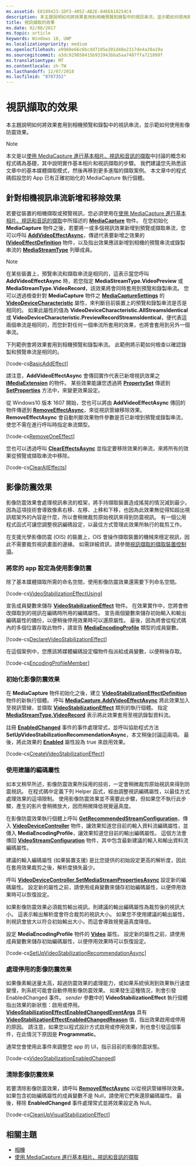 ```yaml
---
ms.assetid: E0189423-1DF3-4052-AB2E-846EA18254C4
description: 本主題說明如何將效果套用到相機預覽和錄製中的視訊串流，並示範如何使用影像防震效果。
title: 視訊擷取的效果
ms.date: 02/08/2017
ms.topic: article
keywords: Windows 10, UWP
ms.localizationpriority: medium
ms.openlocfilehash: e9960e66c6bcdd7105e201d48e2317de4a39a19a
ms.sourcegitcommit: a3dc929858415b933943bba5aa7487ffa721899f
ms.translationtype: MT
ms.contentlocale: zh-TW
ms.lasthandoff: 12/07/2018
ms.locfileid: "8787352"
---
```

# <a name="effects-for-video-capture"></a>視訊擷取的效果


本主題說明如何將效果套用到相機預覽和錄製中的視訊串流，並示範如何使用影像防震效果。

> [!NOTE] 
> 本文是以[使用 MediaCapture 進行基本相片、視訊和音訊的擷取](basic-photo-video-and-audio-capture-with-MediaCapture.md)中討論的概念和程式碼為基礎，其中說明實作基本相片和視訊擷取的步驟。 我們建議您先熟悉該文章中的基本媒體擷取模式，然後再移到更多進階的擷取案例。 本文章中的程式碼假設您的 App 已有正確初始化的 MediaCapture 執行個體。

## <a name="adding-and-removing-effects-from-the-camera-video-stream"></a>針對相機視訊串流新增和移除效果
若要從裝置的相機擷取或預覽視訊，您必須使用在[使用 MediaCapture 進行基本相片、視訊和音訊的擷取](basic-photo-video-and-audio-capture-with-MediaCapture.md)中所描述的 [**MediaCapture**](https://msdn.microsoft.com/library/windows/apps/Windows.Media.Capture.MediaCapture) 物件。 在您初始化 **MediaCapture** 物件之後，若要將一或多個視訊效果新增到預覽或擷取串流，您可以呼叫 [**AddVideoEffectAsync**](https://msdn.microsoft.com/library/windows/apps/dn878035)，傳遞代表要新增之效果的 [**IVideoEffectDefinition**](https://msdn.microsoft.com/library/windows/apps/Windows.Media.Effects.IVideoEffectDefinition) 物件，以及指出效果應該新增到相機的預覽串流或錄製串流的 [**MediaStreamType**](https://msdn.microsoft.com/library/windows/apps/Windows.Media.Capture.MediaStreamType) 列舉成員。

> [!NOTE]
> 在某些裝置上，預覽串流和擷取串流是相同的，這表示當您呼叫 **AddVideoEffectAsync** 時，若您指定 **MediaStreamType.VideoPreview** 或 **MediaStreamType.VideoRecord**，該效果將會同時套用到預覽和錄製串流。 您可以透過檢查針對 **MediaCapture** 物件之 [**MediaCaptureSettings**](https://msdn.microsoft.com/library/windows/apps/Windows.Media.Capture.MediaCapture.MediaCaptureSettings) 的 [**VideoDeviceCharacteristic**](https://msdn.microsoft.com/library/windows/apps/Windows.Media.Capture.MediaCaptureSettings.VideoDeviceCharacteristic) 屬性，來判斷目前裝置上的預覽和錄製串流是否是相同的。 如果此屬性的值為 **VideoDeviceCharacteristic.AllStreamsIdentical** 或 **VideoDeviceCharacteristic.PreviewRecordStreamsIdentical**，便代表這兩個串流是相同的，而您針對任何一個串流所套用的效果，也將會套用到另外一個串流。

下列範例會將效果套用到相機預覽和錄製串流。 此範例將示範如何檢查以確認錄製和預覽串流是相同的。

[!code-cs[BasicAddEffect](./code/SimpleCameraPreview_Win10/cs/MainPage.Effects.xaml.cs#SnippetBasicAddEffect)]

請注意，**AddVideoEffectAsync** 會傳回實作代表已新增視訊效果之 [**IMediaExtension**](https://msdn.microsoft.com/library/windows/apps/Windows.Media.IMediaExtension) 的物件。 某些效果能讓您透過將 [**PropertySet**](https://msdn.microsoft.com/library/windows/apps/Windows.Foundation.Collections.PropertySet) 傳遞到 [**SetProperties**](https://msdn.microsoft.com/library/windows/apps/br240986) 方法中，來變更效果設定。

從 Windows10 版本 1607 開始，您也可以將由 **AddVideoEffectAsync** 傳回的物件傳遞到 [**RemoveEffectAsync**](https://msdn.microsoft.com/library/windows/apps/mt667957)，來從視訊管線移除效果。 **RemoveEffectAsync** 會自動判斷效果物件參數是否已新增到預覽或錄製串流，使您不需在進行呼叫時指定串流類型。

[!code-cs[RemoveOneEffect](./code/SimpleCameraPreview_Win10/cs/MainPage.Effects.xaml.cs#SnippetRemoveOneEffect)]

您也可以透過呼叫 [**ClearEffectsAsync**](https://msdn.microsoft.com/library/windows/apps/br226592) 並指定要移除效果的串流，來將所有的效果從預覽或擷取串流中移除。

[!code-cs[ClearAllEffects](./code/SimpleCameraPreview_Win10/cs/MainPage.Effects.xaml.cs#SnippetClearAllEffects)]

## <a name="video-stabilization-effect"></a>影像防震效果

影像防震效果會處理視訊串流的框架，將手持擷取裝置造成搖晃的情況減到最少。 因為這項技術會導致像素右移、左移、上移和下移，也因為此效果無從得知超出視訊框架外的內容是什麼，所以會稍微裁剪原始視訊來得到防震視訊。 有一個公用程式函式可讓您調整視訊編碼設定，以最佳方式管理此效果所執行的裁剪工作。

在支援光學影像防震 (OIS) 的裝置上，OIS 會操作擷取裝置的機械來穩定視訊，因此不需要裁剪視訊畫面的邊緣。 如需詳細資訊，請參閱[視訊擷取的擷取裝置控制項](capture-device-controls-for-video-capture.md)。

### <a name="set-up-your-app-to-use-video-stabilization"></a>將您的 app 設定為使用影像防震

除了基本媒體擷取所需的命名空間，使用影像防震效果還需要下列命名空間。

[!code-cs[VideoStabilizationEffectUsing](./code/SimpleCameraPreview_Win10/cs/MainPage.Effects.xaml.cs#SnippetVideoStabilizationEffectUsing)]

宣告成員變數來儲存 [**VideoStabilizationEffect**](https://msdn.microsoft.com/library/windows/apps/dn926760) 物件。 在效果實作中，您將會修改擷取到的視訊在編碼時所用的編碼屬性。 宣告兩個變數來儲存初始輸入和輸出編碼屬性的備份，以便稍後停用效果時可以還原屬性。 最後，因為將會從程式碼內的多個位置存取此物件，請宣告 [**MediaEncodingProfile**](https://msdn.microsoft.com/library/windows/apps/hh701026) 類型的成員變數。

[!code-cs[DeclareVideoStabilizationEffect](./code/SimpleCameraPreview_Win10/cs/MainPage.Effects.xaml.cs#SnippetDeclareVideoStabilizationEffect)]

在這個案例中，您應該將媒體編碼設定檔物件指派給成員變數，以便稍後存取。

[!code-cs[EncodingProfileMember](./code/SimpleCameraPreview_Win10/cs/MainPage.Effects.xaml.cs#SnippetEncodingProfileMember)]

### <a name="initialize-the-video-stabilization-effect"></a>初始化影像防震效果

在 **MediaCapture** 物件初始化之後，建立 [**VideoStabilizationEffectDefinition**](https://msdn.microsoft.com/library/windows/apps/dn926762) 物件的新執行個體。 呼叫 [**MediaCapture.AddVideoEffectAsync**](https://msdn.microsoft.com/library/windows/apps/dn878035) 將此效果加入至視訊管線，並擷取 [**VideoStabilizationEffect**](https://msdn.microsoft.com/library/windows/apps/dn926760) 類別的執行個體。 指定 [**MediaStreamType.VideoRecord**](https://msdn.microsoft.com/library/windows/apps/br226640) 表示將此效果套用至視訊錄製資料流。

註冊 [**EnabledChanged**](https://msdn.microsoft.com/library/windows/apps/dn948982) 事件的事件處理常式，並呼叫協助程式方法 **SetUpVideoStabilizationRecommendationAsync**，本文稍後討論這兩項。 最後，將此效果的 [**Enabled**](https://msdn.microsoft.com/library/windows/apps/dn926775) 屬性設為 true 來啟用效果。

[!code-cs[CreateVideoStabilizationEffect](./code/SimpleCameraPreview_Win10/cs/MainPage.Effects.xaml.cs#SnippetCreateVideoStabilizationEffect)]

### <a name="use-recommended-encoding-properties"></a>使用建議的編碼屬性

如本文稍早所述，影像防震效果所採用的技術，一定會稍微裁剪原始視訊來得到防震視訊。 在程式碼中定義下列 Helper 函式，經由調整視訊編碼屬性，以最佳方式處理效果的這項限制。 使用影像防震效果並不需要此步驟，但如果您不執行此步驟，產生的影片會稍微放大，因而稍微降低視覺逼真度。

在影像防震效果執行個體上呼叫 [**GetRecommendedStreamConfiguration**](https://msdn.microsoft.com/library/windows/apps/dn948983)，傳入 [**VideoDeviceController**](https://msdn.microsoft.com/library/windows/apps/br226825) 物件，讓效果知道您目前的輸入資料流編碼屬性，並傳入 **MediaEncodingProfile**，讓效果知道您目前的輸出編碼屬性。 這個方法會傳回 [**VideoStreamConfiguration**](https://msdn.microsoft.com/library/windows/apps/dn926727) 物件，其中包含最新建議的輸入和輸出資料流編碼屬性。

建議的輸入編碼屬性 (如果裝置支援) 是比您提供的初始設定更高的解析度，因此在套用效果裁剪之後，解析度損失最少。

呼叫 [**VideoDeviceController.SetMediaStreamPropertiesAsync**](https://msdn.microsoft.com/library/windows/apps/hh700895) 設定新的編碼屬性。 設定新的屬性之前，請使用成員變數來儲存初始編碼屬性，以便停用效果時可以恢復設定。

如果影像防震效果必須裁剪輸出視訊，則建議的輸出編碼屬性為裁剪後的視訊大小。 這表示輸出解析度會符合裁剪的視訊大小。 如果您不使用建議的輸出屬性，則視訊會放大以符合初始輸出大小，而這會導致視覺逼真度降低。

設定 **MediaEncodingProfile** 物件的 [**Video**](https://msdn.microsoft.com/library/windows/apps/hh701124) 屬性。 設定新的屬性之前，請使用成員變數來儲存初始編碼屬性，以便停用效果時可以恢復設定。

[!code-cs[SetUpVideoStabilizationRecommendationAsync](./code/SimpleCameraPreview_Win10/cs/MainPage.Effects.xaml.cs#SnippetSetUpVideoStabilizationRecommendationAsync)]

### <a name="handle-the-video-stabilization-effect-being-disabled"></a>處理停用的影像防震效果

如果像素輸送量太高，超過防震效果的處理能力，或如果系統偵測到效果執行速度變慢，則系統可能會自動停用影像防震效果。 如果發生這種情況，則會引發 EnabledChanged 事件。 *sender* 參數中的 **VideoStabilizationEffect** 執行個體指出效果的新狀態：啟用或停用。 [**VideoStabilizationEffectEnabledChangedEventArgs**](https://msdn.microsoft.com/library/windows/apps/dn948979) 具有 [**VideoStabilizationEffectEnabledChangedReason**](https://msdn.microsoft.com/library/windows/apps/dn948981) 值，指出效果啟用或停用的原因。 請注意，如果您以程式設計方式啟用或停用效果，則也會引發這個事件，在此情況下原因是 **Programmatic**。

通常您會使用此事件來調整您 app 的 UI，指示目前的影像防震狀態。

[!code-cs[VideoStabilizationEnabledChanged](./code/SimpleCameraPreview_Win10/cs/MainPage.Effects.xaml.cs#SnippetVideoStabilizationEnabledChanged)]

### <a name="clean-up-the-video-stabilization-effect"></a>清除影像防震效果

若要清除影像防震效果，請呼叫 [**RemoveEffectAsync**](https://msdn.microsoft.com/library/windows/apps/mt667957) 以從視訊管線移除效果。 如果包含初始編碼屬性的成員變數不是 Null，請使用它們來還原編碼屬性。 最後，移除 **EnabledChanged** 事件處理常式並將效果設定為 Null。

[!code-cs[CleanUpVisualStabilizationEffect](./code/SimpleCameraPreview_Win10/cs/MainPage.Effects.xaml.cs#SnippetCleanUpVisualStabilizationEffect)]

## <a name="related-topics"></a>相關主題

* [相機](camera.md)
* [使用 MediaCapture 進行基本相片、視訊和音訊的擷取](basic-photo-video-and-audio-capture-with-MediaCapture.md)
 

 




